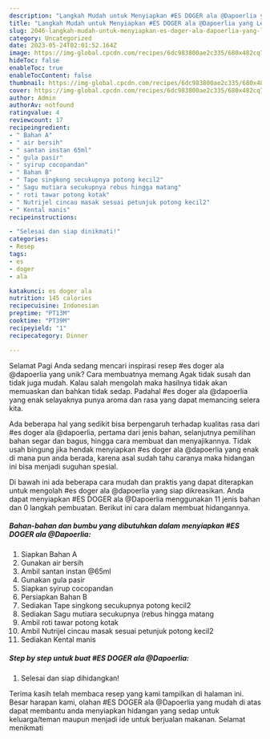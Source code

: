 ```yaml
---
description: "Langkah Mudah untuk Menyiapkan #ES DOGER ala @Dapoerlia yang Lezat Sekali, Lezat"
title: "Langkah Mudah untuk Menyiapkan #ES DOGER ala @Dapoerlia yang Lezat Sekali, Lezat"
slug: 2046-langkah-mudah-untuk-menyiapkan-es-doger-ala-dapoerlia-yang-lezat-sekali-lezat
category: Uncategorized
date: 2023-05-24T02:01:52.164Z
image: https://img-global.cpcdn.com/recipes/6dc983800ae2c335/680x482cq70/es-doger-ala-dapoerlia-foto-resep-utama.jpg
hideToc: false
enableToc: true
enableTocContent: false
thumbnail: https://img-global.cpcdn.com/recipes/6dc983800ae2c335/680x482cq70/es-doger-ala-dapoerlia-foto-resep-utama.jpg
cover: https://img-global.cpcdn.com/recipes/6dc983800ae2c335/680x482cq70/es-doger-ala-dapoerlia-foto-resep-utama.jpg
author: Admin
authorAv: notfound
ratingvalue: 4
reviewcount: 17
recipeingredient:
- " Bahan A"
- " air bersih"
- " santan instan 65ml"
- " gula pasir"
- " syirup cocopandan"
- " Bahan B"
- " Tape singkong secukupnya potong kecil2"
- " Sagu mutiara secukupnya rebus hingga matang"
- " roti tawar potong kotak"
- " Nutrijel cincau masak sesuai petunjuk potong kecil2"
- " Kental manis"
recipeinstructions:

- "Selesai dan siap dinikmati!"
categories:
- Resep
tags:
- es
- doger
- ala

katakunci: es doger ala 
nutrition: 145 calories
recipecuisine: Indonesian
preptime: "PT13M"
cooktime: "PT39M"
recipeyield: "1"
recipecategory: Dinner

---
```



Selamat Pagi Anda sedang mencari inspirasi resep #es doger ala @dapoerlia yang unik? Cara membuatnya memang Agak tidak susah dan tidak juga mudah. Kalau salah mengolah maka hasilnya tidak akan memuaskan dan bahkan tidak sedap. Padahal #es doger ala @dapoerlia yang enak selayaknya punya aroma dan rasa yang dapat memancing selera kita.


Ada beberapa hal yang sedikit bisa berpengaruh terhadap kualitas rasa dari #es doger ala @dapoerlia, pertama dari jenis bahan, selanjutnya pemilihan bahan segar dan bagus, hingga cara membuat dan menyajikannya. Tidak usah bingung jika hendak menyiapkan #es doger ala @dapoerlia yang enak di mana pun anda berada, karena asal sudah tahu caranya maka hidangan ini bisa menjadi suguhan spesial.




Di bawah ini ada beberapa cara mudah dan praktis yang dapat diterapkan untuk mengolah #es doger ala @dapoerlia yang siap dikreasikan. Anda dapat menyiapkan #ES DOGER ala @Dapoerlia menggunakan 11 jenis bahan dan 0 langkah pembuatan. Berikut ini cara dalam membuat hidangannya.

<!--inarticleads1-->

##### Bahan-bahan dan bumbu yang dibutuhkan dalam menyiapkan #ES DOGER ala @Dapoerlia:

1. Siapkan  Bahan A
1. Gunakan  air bersih
1. Ambil  santan instan @65ml
1. Gunakan  gula pasir
1. Siapkan  syirup cocopandan
1. Persiapkan  Bahan B
1. Sediakan  Tape singkong secukupnya potong kecil2
1. Sediakan  Sagu mutiara secukupnya (rebus hingga matang
1. Ambil  roti tawar potong kotak
1. Ambil  Nutrijel cincau masak sesuai petunjuk potong kecil2
1. Sediakan  Kental manis




<!--inarticleads2-->

##### Step by step untuk buat #ES DOGER ala @Dapoerlia:


1. Selesai dan siap dihidangkan!



Terima kasih telah membaca resep yang kami tampilkan di halaman ini. Besar harapan kami, olahan #ES DOGER ala @Dapoerlia yang mudah di atas dapat membantu anda menyiapkan hidangan yang sedap untuk keluarga/teman maupun menjadi ide untuk berjualan makanan. Selamat menikmati
